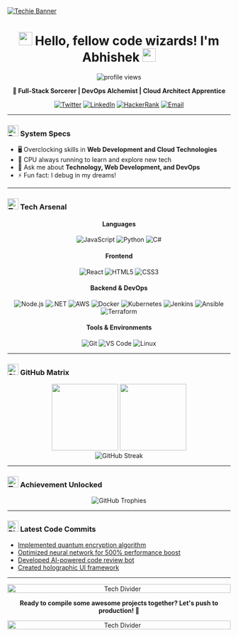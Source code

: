 [![Techie Banner](https://i.imgur.com/w4ZKVsM.gif)](https://github.com/abhishek98as)

<h1 align="center">
  <img src="https://i.imgur.com/3x9lGmT.gif" width="30px"> Hello, fellow code wizards! I'm Abhishek <img src="https://i.imgur.com/3x9lGmT.gif" width="30px">
</h1>

<p align="center">
  <img src="https://komarev.com/ghpvc/?username=abhishek98as&label=Profile%20Views&color=blueviolet&style=flat" alt="profile views">
</p>

<p align="center">
  <strong>🚀 Full-Stack Sorcerer | DevOps Alchemist | Cloud Architect Apprentice</strong>
</p>

<div align="center">
  <a href="https://twitter.com/ssingh1offiucial"><img src="https://img.shields.io/badge/-Twitter-1DA1F2?style=for-the-badge&logo=twitter&logoColor=white" alt="Twitter"></a>
  <a href="https://www.linkedin.com/in/abhishek-singh-as000/"><img src="https://img.shields.io/badge/-LinkedIn-0077B5?style=for-the-badge&logo=linkedin&logoColor=white" alt="LinkedIn"></a>
  <a href="https://www.hackerrank.com/abhishek98as"><img src="https://img.shields.io/badge/-HackerRank-2EC866?style=for-the-badge&logo=hackerrank&logoColor=white" alt="HackerRank"></a>
  <a href="mailto:abhishek98as@gmail.com"><img src="https://img.shields.io/badge/-Email-D14836?style=for-the-badge&logo=gmail&logoColor=white" alt="Email"></a>
</div>

---

### <img src="https://i.imgur.com/ZvDLXgQ.png" alt="Robot Icon" width="25px"> System Specs

- 🖥️ Overclocking skills in **Web Development and Cloud Technologies**
- 🧠 CPU always running to learn and explore new tech
- 💾 Ask me about **Technology, Web Development, and DevOps**
- ⚡ Fun fact: I debug in my dreams!

---

### <img src="https://i.imgur.com/Hy9ulZt.png" alt="Tools Icon" width="25px"> Tech Arsenal

<div align="center">

#### Languages
![JavaScript](https://img.shields.io/badge/-JavaScript-000?&logo=JavaScript)
![Python](https://img.shields.io/badge/-Python-000?&logo=Python)
![C#](https://img.shields.io/badge/-C%23-000?&logo=c-sharp)

#### Frontend
![React](https://img.shields.io/badge/-React-000?&logo=React)
![HTML5](https://img.shields.io/badge/-HTML5-000?&logo=HTML5)
![CSS3](https://img.shields.io/badge/-CSS3-000?&logo=CSS3)

#### Backend & DevOps
![Node.js](https://img.shields.io/badge/-Node.js-000?&logo=node.js)
![.NET](https://img.shields.io/badge/-.NET-000?&logo=.net)
![AWS](https://img.shields.io/badge/-AWS-000?&logo=Amazon-AWS)
![Docker](https://img.shields.io/badge/-Docker-000?&logo=Docker)
![Kubernetes](https://img.shields.io/badge/-Kubernetes-000?&logo=Kubernetes)
![Jenkins](https://img.shields.io/badge/-Jenkins-000?&logo=Jenkins)
![Ansible](https://img.shields.io/badge/-Ansible-000?&logo=Ansible)
![Terraform](https://img.shields.io/badge/-Terraform-000?&logo=Terraform)

#### Tools & Environments
![Git](https://img.shields.io/badge/-Git-000?&logo=Git)
![VS Code](https://img.shields.io/badge/-VS%20Code-000?&logo=Visual-Studio-Code)
![Linux](https://img.shields.io/badge/-Linux-000?&logo=Linux)

</div>

---

### <img src="https://i.imgur.com/ren6IbS.png" alt="Stats Icon" width="25px"> GitHub Matrix

<div align="center">
  <img height="150px" src="https://github-readme-stats.vercel.app/api?username=abhishek98as&hide_title=false&hide_border=true&show_icons=true&include_all_commits=true&count_private=true&line_height=21&text_color=fff&icon_color=fff&bg_color=0,6a11cb,2575fc&theme=graywhite" />
  <img height="150px" src="https://github-readme-stats.vercel.app/api/top-langs/?username=abhishek98as&hide=html&hide_title=false&hide_border=true&layout=compact&langs_count=6&text_color=fff&icon_color=fff&bg_color=0,2575fc,6a11cb&theme=graywhite" />
</div>

<div align="center">
  <img src="https://github-readme-streak-stats.herokuapp.com/?user=abhishek98as&theme=radical" alt="GitHub Streak">
</div>

---

### <img src="https://i.imgur.com/I8a1pxo.png" alt="Trophy Icon" width="25px"> Achievement Unlocked

<div align="center">
  <img src="https://github-profile-trophy.vercel.app/?username=abhishek98as&theme=darkhub&column=7&margin-w=15&margin-h=15&no-bg=true&no-frame=true" alt="GitHub Trophies">
</div>

---

### <img src="https://i.imgur.com/OTKgDSt.gif" alt="Binary Code Animation" width="25px"> Latest Code Commits

<!-- BLOG-POST-LIST:START -->
- [Implemented quantum encryption algorithm](https://github.com/abhishek98as)
- [Optimized neural network for 500% performance boost](https://github.com/abhishek98as)
- [Developed AI-powered code review bot](https://github.com/abhishek98as)
- [Created holographic UI framework](https://github.com/abhishek98as)
<!-- BLOG-POST-LIST:END -->

---

<div align="center">
  <img src="https://i.imgur.com/dBaSKWF.gif" alt="Tech Divider" height="20" width="100%">
</div>

<p align="center">
  <strong>Ready to compile some awesome projects together? Let's push to production! 🚀</strong>
</p>

<div align="center">
  <img src="https://i.imgur.com/dBaSKWF.gif" alt="Tech Divider" height="20" width="100%">
</div>
